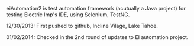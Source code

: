 eiAutomation2 is test automation framework (acutually a Java project) for testing Electric Imp's IDE, using Selenium, TestNG. 

12/30/2013: First pushed to github, Incline Vilage, Lake Tahoe.

01/02/2014: Checked in the 2nd round of updates to EI automation project.
